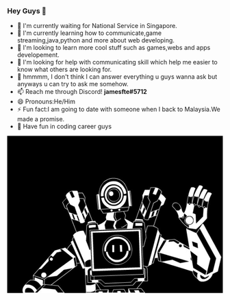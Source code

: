 ### Hey Guys 👋

<!--basic intro:
**jamesfte/jamesfte** is a ✨ _special_ ✨ repository because its `README.md` (this file) appears on your GitHub profile.

Here are some ideas to get you started:

- 🔭 I’m currently working on ...
- 🌱 I’m currently learning ...
- 👯 I’m looking to collaborate on ...
- 🤔 I’m looking for help with ...
- 💬 Ask me about ...
- 📫 How to reach me: ...
- 😄 Pronouns: ...
- ⚡ Fun fact: ...
-->

- 🔭 I'm currently waiting for National Service in Singapore.
- 🌱 I'm currently learning how to communicate,game streaming,java,python and more about web developing.
- 👯 I'm looking to learn more cool stuff such as games,webs and apps developement.
- 🤔 I'm looking for help with communicating skill which help me easier to know what others are looking for.
- 💬 hmmmm, I don't think I can answer everything u guys wanna ask but anyways u can try to ask me somehow.
- 📫 Reach me through Discord! **jamesfte#5712**
- 😄 Pronouns:He/Him
- ⚡ Fun fact:I am going to date with someone when I back to Malaysia.We made a promise.
- 💪 Have fun in coding career guys


[![](https://github.com/jamesfte/jamesfte/blob/main/pathfinder.jpg?raw=true)](#)

<!--

<a href="https://www.facebook.com/jamesfte.02/"><img src="https://i.pinimg.com/originals/ca/3b/f0/ca3bf05cfab74677e5b73b130bd30991.png" width="145px" height="145px" padding-top="25px" /></a>
<a href="https://discordapp.com/users/554998098837897229"><img src="https://cdn-icons-png.flaticon.com/128/5968/5968759.png" /></a>

[Discord](https://discordapp.com/users/554998098837897229/)
[Facebook](https://www.facebook.com/jamesfte.02/)
-->
